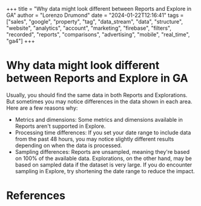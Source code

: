 +++
title = "Why data might look different between Reports and Explore in GA"
author = "Lorenzo Drumond"
date = "2024-01-22T12:16:41"
tags = ["sales",  "google",  "property",  "tag",  "data_stream",  "data",  "structure",  "website",  "analytics",  "account",  "marketing",  "firebase",  "filters",  "recorded",  "reports",  "comparisons",  "advertising",  "mobile",  "real_time",  "ga4"]
+++


# Why data might look different between Reports and Explore in GA
Usually, you should find the same data in both Reports and Explorations. But sometimes you may notice differences in the data shown in each area. Here are a few reasons why:

- Metrics and dimensions: Some metrics and dimensions available in Reports aren't supported in Explore.
- Processing time differences: If you set your date range to include data from the past 48 hours, you may notice slightly different results depending on when the data is processed.
- Sampling differences: Reports are unsampled, meaning they're based on 100% of the available data. Explorations, on the other hand, may be based on sampled data if the dataset is very large. If you do encounter sampling in Explore, try shortening the date range to reduce the impact.

# References
